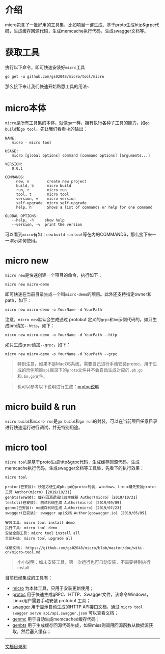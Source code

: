 # 介绍

micro包含了一批好用的工具集，比如项目一键生成、基于proto生成http&grpc代码，生成缓存回源代码，生成memcache执行代码，生成swagger文档等。

# 获取工具

执行以下命令，即可快速安装好`micro`工具
```shell
go get -u github.com/gs02048/micro/tool/micro
```

那么接下来让我们快速开始熟悉工具的用法~

# micro本体

`micro`是所有工具集的本体，就像`go`一样，拥有执行各种子工具的能力，如`go build`和`go tool`。先让我们看看`-h`的输出：

```
NAME:
   micro - micro tool

USAGE:
   micro [global options] command [command options] [arguments...]

VERSION:
   0.0.1

COMMANDS:
     new, n        create new project
     build, b      micro build
     run, r        micro run
     tool, t       micro tool
     version, v    micro version
     self-upgrade  micro self-upgrade
     help, h       Shows a list of commands or help for one command

GLOBAL OPTIONS:
   --help, -h     show help
   --version, -v  print the version
```

可以看到`micro`有如：`new` `build` `run` `tool`等在内的COMMANDS，那么接下来一一演示如何使用。

# micro new

`micro new`是快速创建一个项目的命令，执行如下：

```shell
micro new micro-demo
```

即可快速在当前目录生成一个叫`micro-demo`的项目。此外还支持指定owner和path，如下：

```shell
micro new micro-demo -o YourName -d YourPath
```

注意，`micro new`默认会生成通过 protobuf 定义的`grpc`和`bm`示例代码的，如只生成bm请加`--http`，如下：

```shell
micro new micro-demo -o YourName -d YourPath --http
```

如只生成grpc请加`--grpc`，如下：

```shell
micro new micro-demo -o YourName -d YourPath --grpc
```

> 特别注意，如果不是MacOS系统，需要自己进行手动安装protoc，用于生成的示例项目`api`目录下的`proto`文件并不会自动生成对应的`.pb.go`和`.bm.go`文件。

> 也可以参考以下说明进行生成：[protoc说明](protoc.md)

# micro build & run

`micro build`和`micro run`是`go build`和`go run`的封装，可以在当前项目任意目录进行快速运行进行调试，并无特别用途。

# micro tool

`micro tool`是基于proto生成http&grpc代码，生成缓存回源代码，生成memcache执行代码，生成swagger文档等工具集，先看下的执行效果：

```
micro tool

protoc(已安装): 快速方便生成pb.go的protoc封装，windows、Linux请先安装protoc工具 Author(micro) [2019/10/31]
genbts(已安装): 缓存回源逻辑代码生成器 Author(micro) [2019/10/31]
testcli(已安装): 测试代码生成 Author(micro) [2019/09/09]
genmc(已安装): mc缓存代码生成 Author(micro) [2019/07/23]
swagger(已安装): swagger api文档 Author(goswagger.io) [2019/05/05]

安装工具: micro tool install demo
执行工具: micro tool demo
安装全部工具: micro tool install all
全部升级: micro tool upgrade all

详细文档： https://github.com/gs02048/micro/blob/master/doc/wiki-cn/micro-tool.md
```

> 小小说明：如未安装工具，第一次运行也可自动安装，不需要特别执行install

目前已经集成的工具有：

* [micro](micro-tool.md) 为本体工具，只用于安装更新使用；
* [protoc](micro-protoc.md) 用于快速生成gRPC、HTTP、Swagger文件，该命令Windows，Linux用户需要手动安装 protobuf 工具；
* [swagger](micro-swagger.md) 用于显示自动生成的HTTP API接口文档，通过 `micro tool swagger serve api/api.swagger.json` 可以查看文档；
* [genmc](micro-genmc.md) 用于自动生成memcached缓存代码；
* [genbts](micro-genbts.md) 用于生成缓存回源代码生成，如果miss则调用回源函数从数据源获取，然后塞入缓存；

-------------

[文档目录树](summary.md)
